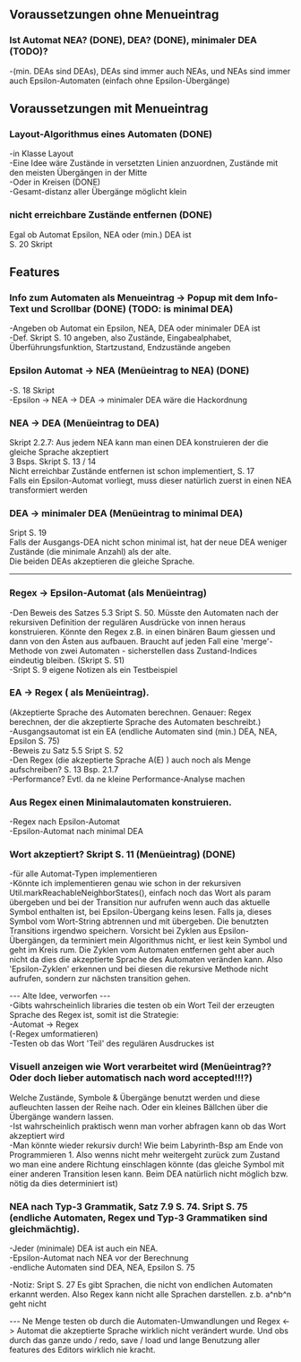 ## Voraussetzungen ohne Menueintrag
### Ist Automat NEA? (DONE), DEA? (DONE), minimaler DEA (TODO)?
-(min. DEAs sind DEAs), DEAs sind immer auch NEAs, und NEAs sind immer auch Epsilon-Automaten (einfach ohne Epsilon-Übergänge)  

## Voraussetzungen mit Menueintrag
### Layout-Algorithmus eines Automaten (DONE)
-in Klasse Layout  
-Eine Idee wäre Zustände in versetzten Linien anzuordnen, Zustände mit den meisten Übergängen in der Mitte  
-Oder in Kreisen (DONE)  
-Gesamt-distanz aller Übergänge möglicht klein  

### nicht erreichbare Zustände entfernen (DONE)
Egal ob Automat Epsilon, NEA oder (min.) DEA ist  
S. 20 Skript


## Features
### Info zum Automaten als Menueintrag -> Popup mit dem Info-Text und Scrollbar (DONE) (TODO: is minimal DEA)
-Angeben ob Automat ein Epsilon, NEA, DEA oder minimaler DEA ist  
-Def. Skript S. 10 angeben, also Zustände, Eingabealphabet, Überführungsfunktion, Startzustand, Endzustände angeben  

### Epsilon Automat -> NEA (Menüeintrag to NEA) (DONE)
-S. 18 Skript  
-Epsilon -> NEA -> DEA -> minimaler DEA wäre die Hackordnung  

### NEA -> DEA (Menüeintrag to DEA)
Skript 2.2.7: Aus jedem NEA kann man einen DEA konstruieren der die gleiche Sprache akzeptiert  
3 Bsps. Skript S. 13 / 14  
Nicht erreichbar Zustände entfernen ist schon implementiert, S. 17  
Falls ein Epsilon-Automat vorliegt, muss dieser natürlich zuerst in einen NEA transformiert werden  

### DEA -> minimaler DEA (Menüeintrag to minimal DEA)
Sript S. 19  
Falls der Ausgangs-DEA nicht schon minimal ist, hat der neue DEA weniger Zustände (die minimale Anzahl) als der alte.  
Die beiden DEAs akzeptieren die gleiche Sprache.  

------------------------------------------------------------------------------------------------------
### Regex -> Epsilon-Automat (als Menüeintrag)
-Den Beweis des Satzes 5.3 Sript S. 50. Müsste den Automaten nach der rekursiven Definition der regulären Ausdrücke von innen
heraus konstruieren. Könnte den Regex z.B. in einen binären Baum giessen und dann von den Ästen aus aufbauen. Braucht auf jeden
Fall eine 'merge'-Methode von zwei Automaten - sicherstellen dass Zustand-Indices eindeutig bleiben. (Skript S. 51)  
-Sript S. 9 eigene Notizen als ein Testbeispiel  

### EA -> Regex ( als Menüeintrag). 
(Akzeptierte Sprache des Automaten berechnen. Genauer: Regex berechnen, der die akzeptierte Sprache des Automaten beschreibt.)  
-Ausgangsautomat ist ein EA (endliche Automaten sind (min.) DEA, NEA, Epsilon S. 75)  
-Beweis zu Satz 5.5 Sript S. 52  
-Den Regex (die akzeptierte Sprache A(E) ) auch noch als Menge aufschreiben? S. 13 Bsp. 2.1.7  
-Performance? Evtl. da ne kleine Performance-Analyse machen  

### Aus Regex einen Minimalautomaten konstruieren.
-Regex nach Epsilon-Automat  
-Epsilon-Automat nach minimal DEA  

### Wort akzeptiert? Skript S. 11 (Menüeintrag) (DONE)
-für alle Automat-Typen implementieren  
-Könnte ich implementieren genau wie schon in der rekursiven Util.markReachableNeighborStates(), einfach noch das Wort als param übergeben und 
bei der Transition nur aufrufen wenn auch das aktuelle Symbol enthalten ist, bei Epsilon-Übergang keins lesen. Falls ja, dieses Symbol vom Wort-String
abtrennen und mit übergeben. Die benutzten Transitions irgendwo speichern. Vorsicht bei Zyklen aus Epsilon-Übergängen, da terminiert mein Algorithmus nicht,
er liest kein Symbol und geht im Kreis rum. Die Zyklen vom Automaten entfernen geht aber auch nicht da dies die akzeptierte Sprache des Automaten veränden
kann. Also 'Epsilon-Zyklen' erkennen und bei diesen die rekursive Methode nicht aufrufen, sondern zur nächsten transition gehen.  

--- Alte Idee, verworfen ---  
-Gibts wahrscheinlich libraries die testen ob ein Wort Teil der erzeugten Sprache des Regex ist, somit ist die Strategie:  
-Automat -> Regex  
(-Regex umformatieren)  
-Testen ob das Wort 'Teil' des regulären Ausdruckes ist  

### Visuell anzeigen wie Wort verarbeitet wird (Menüeintrag?? Oder doch lieber automatisch nach word accepted!!!?)
Welche Zustände, Symbole & Übergänge benutzt werden und diese aufleuchten lassen der Reihe nach. Oder ein kleines Bällchen über die 
Übergänge wandern lassen.  
-Ist wahrscheinlich praktisch wenn man vorher abfragen kann ob das Wort akzeptiert wird  
-Man könnte wieder rekursiv durch! Wie beim Labyrinth-Bsp am Ende von Programmieren 1. Also wenns nicht mehr weitergeht zurück zum Zustand wo man
eine andere Richtung einschlagen könnte (das gleiche Symbol mit einer anderen Transition lesen kann.
Beim DEA natürlich nicht möglich bzw. nötig da dies determiniert ist)  

### NEA nach Typ-3 Grammatik, Satz 7.9 S. 74. Sript S. 75 (endliche Automaten, Regex und Typ-3 Grammatiken sind gleichmächtig).
-Jeder (minimale) DEA ist auch ein NEA.  
-Epsilon-Automat nach NEA vor der Berechnung  
-endliche Automaten sind DEA, NEA, Epsilon S. 75  

-Notiz: Sript S. 27 Es gibt Sprachen, die nicht von endlichen Automaten erkannt werden. Also Regex kann nicht alle Sprachen darstellen.
z.b. a^nb^n geht nicht  
  

--- Ne Menge testen ob durch die Automaten-Umwandlungen und Regex <-> Automat die akzeptierte Sprache wirklich nicht verändert wurde. Und obs
durch das ganze undo / redo, save / load und lange Benutzung aller features des Editors wirklich nie kracht.